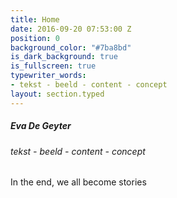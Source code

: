 ```yaml
---
title: Home
date: 2016-09-20 07:53:00 Z
position: 0
background_color: "#7ba8bd"
is_dark_background: true
is_fullscreen: true
typewriter_words:
- tekst - beeld - content - concept
layout: section.typed
---
```


##### Eva De Geyter

###### <span id="typed">tekst - beeld - content - concept</span>


In the end, we all become stories 